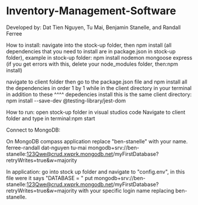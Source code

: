 # Inventory-Management-Software
Developed by: Dat Tien Nguyen, Tu Mai, Benjamin Stanelle, and Randall Ferree

How to install:
navigate into the stock-up folder, then npm install (all dependencies that you need to install are in package.json in stock-up folder), 
example in stock-up folder: npm install nodemon mongoose express
(if you get errors with this, delete your node_modules folder, then:npm install)

navigate to client folder then go to the package.json file and npm install all the dependencies in order 1 by 1 while in the client directory in your terminal
in addition to these ^^^^ depedencies install this is the same client directory: npm install --save-dev @testing-library/jest-dom


How to run:
open stock-up folder in visual studios code
Navigate to client folder and type in terminal:npm start


Connect to MongoDB:

On MongoDB compass application
replace "ben-stanelle" with your name.
ferree-randall
dat-nguyen
tu-mai
mongodb+srv://ben-stanelle:123Qwe@crud.xwprk.mongodb.net/myFirstDatabase?retryWrites=true&w=majority

In application:
go into stock up folder and navigate to "config.env", in this file were it says "DATABASE = " put 
mongodb+srv://ben-stanelle:123Qwe@crud.xwprk.mongodb.net/myFirstDatabase?retryWrites=true&w=majority
with your specific login name replacing ben-stanelle.